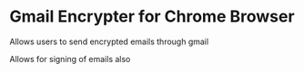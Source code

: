 # Gmail Encrypter for Chrome Browser

Allows users to send encrypted emails through gmail

Allows for signing of emails also
